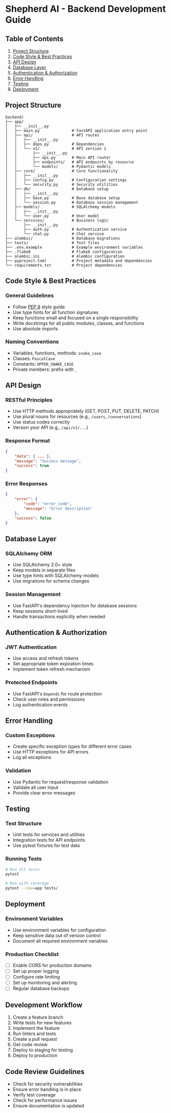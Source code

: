 # Shepherd AI - Backend Development Guide

## Table of Contents
1. [Project Structure](#project-structure)
2. [Code Style & Best Practices](#code-style--best-practices)
3. [API Design](#api-design)
4. [Database Layer](#database-layer)
5. [Authentication & Authorization](#authentication--authorization)
6. [Error Handling](#error-handling)
7. [Testing](#testing)
8. [Deployment](#deployment)

## Project Structure

```
backend/
├── app/
│   ├── __init__.py
│   ├── main.py              # FastAPI application entry point
│   ├── api/                 # API routes
│   │   ├── __init__.py
│   │   ├── deps.py          # Dependencies
│   │   └── v1/              # API version 1
│   │       ├── __init__.py
│   │       ├── api.py       # Main API router
│   │       ├── endpoints/   # API endpoints by resource
│   │       └── models/      # Pydantic models
│   ├── core/                # Core functionality
│   │   ├── __init__.py
│   │   ├── config.py        # Configuration settings
│   │   └── security.py      # Security utilities
│   ├── db/                  # Database setup
│   │   ├── __init__.py
│   │   ├── base.py          # Base database setup
│   │   └── session.py       # Database session management
│   ├── models/              # SQLAlchemy models
│   │   ├── __init__.py
│   │   └── user.py          # User model
│   └── services/            # Business logic
│       ├── __init__.py
│       ├── auth.py          # Authentication service
│       └── chat.py          # Chat service
├── alembic/                 # Database migrations
├── tests/                   # Test files
├── .env.example             # Example environment variables
├── .flake8                  # Flake8 configuration
├── alembic.ini              # Alembic configuration
├── pyproject.toml           # Project metadata and dependencies
└── requirements.txt         # Project dependencies
```

## Code Style & Best Practices

### General Guidelines
- Follow [PEP 8](https://www.python.org/dev/peps/pep-0008/) style guide
- Use type hints for all function signatures
- Keep functions small and focused on a single responsibility
- Write docstrings for all public modules, classes, and functions
- Use absolute imports

### Naming Conventions
- Variables, functions, methods: `snake_case`
- Classes: `PascalCase`
- Constants: `UPPER_SNAKE_CASE`
- Private members: prefix with `_`

## API Design

### RESTful Principles
- Use HTTP methods appropriately (GET, POST, PUT, DELETE, PATCH)
- Use plural nouns for resources (e.g., `/users`, `/conversations`)
- Use status codes correctly
- Version your API (e.g., `/api/v1/...`)

### Response Format
```json
{
    "data": { ... },
    "message": "Success message",
    "success": true
}
```

### Error Responses
```json
{
    "error": {
        "code": "error_code",
        "message": "Error description"
    },
    "success": false
}
```

## Database Layer

### SQLAlchemy ORM
- Use SQLAlchemy 2.0+ style
- Keep models in separate files
- Use type hints with SQLAlchemy models
- Use migrations for schema changes

### Session Management
- Use FastAPI's dependency injection for database sessions
- Keep sessions short-lived
- Handle transactions explicitly when needed

## Authentication & Authorization

### JWT Authentication
- Use access and refresh tokens
- Set appropriate token expiration times
- Implement token refresh mechanism

### Protected Endpoints
- Use FastAPI's `Depends` for route protection
- Check user roles and permissions
- Log authentication events

## Error Handling

### Custom Exceptions
- Create specific exception types for different error cases
- Use HTTP exceptions for API errors
- Log all exceptions

### Validation
- Use Pydantic for request/response validation
- Validate all user input
- Provide clear error messages

## Testing

### Test Structure
- Unit tests for services and utilities
- Integration tests for API endpoints
- Use pytest fixtures for test data

### Running Tests
```bash
# Run all tests
pytest

# Run with coverage
pytest --cov=app tests/
```

## Deployment

### Environment Variables
- Use environment variables for configuration
- Keep sensitive data out of version control
- Document all required environment variables

### Production Checklist
- [ ] Enable CORS for production domains
- [ ] Set up proper logging
- [ ] Configure rate limiting
- [ ] Set up monitoring and alerting
- [ ] Regular database backups

## Development Workflow

1. Create a feature branch
2. Write tests for new features
3. Implement the feature
4. Run linters and tests
5. Create a pull request
6. Get code review
7. Deploy to staging for testing
8. Deploy to production

## Code Review Guidelines
- Check for security vulnerabilities
- Ensure error handling is in place
- Verify test coverage
- Check for performance issues
- Ensure documentation is updated
